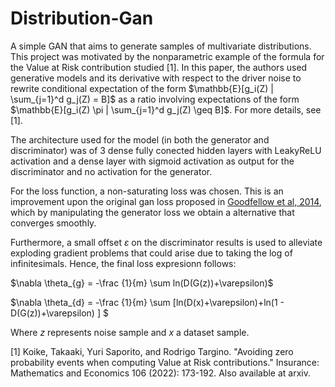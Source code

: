 # Distribution-Gan

A simple GAN that aims to generate samples of multivariate distributions. This project was motivated by the nonparametric example of the formula for the Value at Risk contribution studied [1]. In this paper, the authors used generative models and its derivative with respect to the driver noise to rewrite conditional expectation of the form $\mathbb{E}[g_i(Z) | \sum_{j=1}^d g_j(Z) = B]$ as a ratio involving expectations of the form $\mathbb{E}[g_i(Z) \pi | \sum_{j=1}^d g_j(Z) \geq B]$. For more details, see [1].

The architecture used for the model (in both the generator and discriminator) was of 3 dense fully conected hidden layers with LeakyReLU activation and a dense layer with sigmoid activation as output for the discriminator and no activation for the generator.

For the loss function, a non-saturating loss was chosen. This is an improvement upon the original gan loss proposed in [Goodfellow et al, 2014](https://arxiv.org/abs/1406.2661), which by manipulating the generator loss we obtain a alternative that converges smoothly. 

Furthermore, a small offset $\varepsilon$ on the discriminator results is used to alleviate exploding gradient problems that could arise due to taking the log of infinitesimals. Hence, the final loss expresionn follows:

$\nabla \theta_{g} = -\frac {1}{m} \sum ln(D(G(z))+\varepsilon)$

$\nabla \theta_{d} = -\frac {1}{m} \sum [ln(D(x)+\varepsilon)+ln(1 - D(G(z))+\varepsilon) ] $

Where $z$ represents noise sample and $x$ a dataset sample.


[1] Koike, Takaaki, Yuri Saporito, and Rodrigo Targino. "Avoiding zero probability events when computing Value at Risk contributions." Insurance: Mathematics and Economics 106 (2022): 173-192. Also available at arxiv.